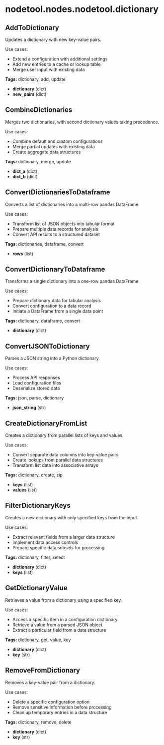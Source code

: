 # nodetool.nodes.nodetool.dictionary

## AddToDictionary

Updates a dictionary with new key-value pairs.

Use cases:
- Extend a configuration with additional settings
- Add new entries to a cache or lookup table
- Merge user input with existing data

**Tags:** dictionary, add, update

- **dictionary** (dict)
- **new_pairs** (dict)

## CombineDictionaries

Merges two dictionaries, with second dictionary values taking precedence.

Use cases:
- Combine default and custom configurations
- Merge partial updates with existing data
- Create aggregate data structures

**Tags:** dictionary, merge, update

- **dict_a** (dict)
- **dict_b** (dict)

## ConvertDictionariesToDataframe

Converts a list of dictionaries into a multi-row pandas DataFrame.

Use cases:
- Transform list of JSON objects into tabular format
- Prepare multiple data records for analysis
- Convert API results to a structured dataset

**Tags:** dictionaries, dataframe, convert

- **rows** (list)

## ConvertDictionaryToDataframe

Transforms a single dictionary into a one-row pandas DataFrame.

Use cases:
- Prepare dictionary data for tabular analysis
- Convert configuration to a data record
- Initiate a DataFrame from a single data point

**Tags:** dictionary, dataframe, convert

- **dictionary** (dict)

## ConvertJSONToDictionary

Parses a JSON string into a Python dictionary.

Use cases:
- Process API responses
- Load configuration files
- Deserialize stored data

**Tags:** json, parse, dictionary

- **json_string** (str)

## CreateDictionaryFromList

Creates a dictionary from parallel lists of keys and values.

Use cases:
- Convert separate data columns into key-value pairs
- Create lookups from parallel data structures
- Transform list data into associative arrays

**Tags:** dictionary, create, zip

- **keys** (list)
- **values** (list)

## FilterDictionaryKeys

Creates a new dictionary with only specified keys from the input.

Use cases:
- Extract relevant fields from a larger data structure
- Implement data access controls
- Prepare specific data subsets for processing

**Tags:** dictionary, filter, select

- **dictionary** (dict)
- **keys** (list)

## GetDictionaryValue

Retrieves a value from a dictionary using a specified key.

Use cases:
- Access a specific item in a configuration dictionary
- Retrieve a value from a parsed JSON object
- Extract a particular field from a data structure

**Tags:** dictionary, get, value, key

- **dictionary** (dict)
- **key** (str)

## RemoveFromDictionary

Removes a key-value pair from a dictionary.

Use cases:
- Delete a specific configuration option
- Remove sensitive information before processing
- Clean up temporary entries in a data structure

**Tags:** dictionary, remove, delete

- **dictionary** (dict)
- **key** (str)

